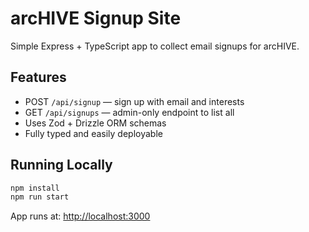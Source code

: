 # arcHIVE Signup Site

Simple Express + TypeScript app to collect email signups for arcHIVE.

## Features

- POST `/api/signup` — sign up with email and interests
- GET `/api/signups` — admin-only endpoint to list all
- Uses Zod + Drizzle ORM schemas
- Fully typed and easily deployable

## Running Locally

```bash
npm install
npm run start
```

App runs at: [http://localhost:3000](http://localhost:3000)
